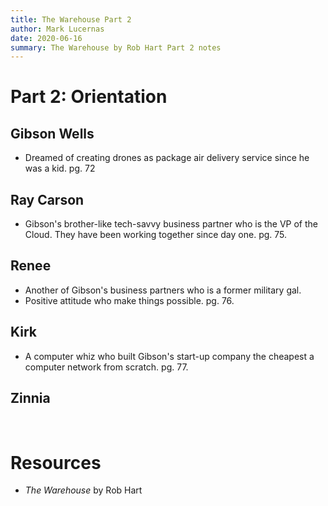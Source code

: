 ```yaml
---
title: The Warehouse Part 2
author: Mark Lucernas
date: 2020-06-16
summary: The Warehouse by Rob Hart Part 2 notes
---
```



# Part 2: Orientation

## Gibson Wells

  - Dreamed of creating drones as package air delivery service since he was a
    kid. pg. 72


## Ray Carson

  - Gibson's brother-like tech-savvy business partner who is the VP of the
    Cloud. They have been working together since day one. pg. 75.


## Renee

  - Another of Gibson's business partners who is a former military gal.
  - Positive attitude who make things possible. pg. 76.


## Kirk

  - A computer whiz who built Gibson's start-up company the cheapest a computer
    network from scratch. pg. 77.


## Zinnia


<br>

# Resources

  - _The Warehouse_ by Rob Hart

